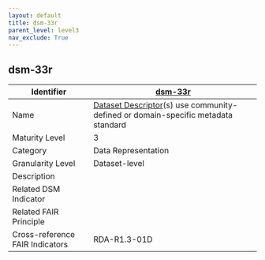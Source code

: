 ```yaml
---
layout: default
title: dsm-33r
parent_level: level3
nav_exclude: True
---
```


## dsm-33r

| Identifier | [dsm-33r](https://github.com/FAIRplus/Data-Maturity/blob/master/docs/_indicators/dsm-33r.md) |
| --------- | ----------|
| Name | [Dataset Descriptor](https://fairplus.github.io/Data-Maturity/docs/Glossary/#dataset-descriptor)(s) use community-defined or domain-specific metadata standard |
| Maturity Level | 3 |
| Category | Data Representation |
| Granularity Level | Dataset-level |
| Description |  |
| Related DSM Indicator| |
| Related FAIR Principle |  |
| Cross-reference FAIR Indicators | RDA-R1.3-01D |
